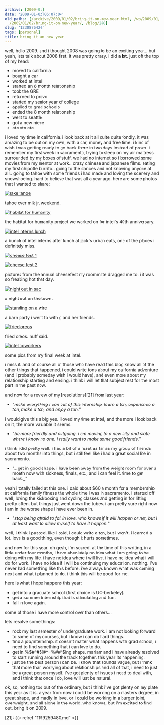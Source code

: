 ```yaml
---
archive: [2009-01]
date: '2009-01-02T06:07:04'
old_paths: [/archive/2009/01/02/bring-it-on-new-year.html, /wp/2009/01/02/bring-it-on-new-year/,
  /2009/01/02/bring-it-on-new-year/, /blog/268]
slug: '1230876424'
tags: [personal]
title: bring it on new year
---
```


well, hello 2009. and i thought 2008 was going to be an exciting year...
but yeah, lets talk about 2008 first. it was pretty crazy. i did **a
lot**. just off the top of my head:

- moved to california
- bought a car
- worked at intel
- started an 8 month relationship
- took the GRE
- returned to provo
- started my senior year of college
- applied to grad schools
- ended the 8 month relationship
- went to seattle
- got a new niece
- etc etc etc

i loved my time in california. i look back at it all quite quite fondly.
it was amazing to be out on my own, with a car, money and free time.
i kind of wish i was getting ready to go back there in two days instead of
provo. i remember my first week in sacramento, trying to sleep on my air
mattress surrounded by my boxes of stuff. we had no internet so i borrowed
some movies from my mentor at work.. crazy chinese and japanese films.
eating my first chipotle burrito.. going to the dances and not knowing
anyone at all.. going to tahoe with some friends i had made and loving the
scenery and snowshoeing. hard to believe that was all a year ago. here are
some photos that i wanted to share:

[![lake tahoe][1]][2]

tahoe over mlk jr. weekend.

[![habitat for humanity][3]][4]

the habitat for humanity project we worked on for intel's 40th anniversary.

[![intel interns lunch][5]][6]

a bunch of intel interns after lunch at jack's urban eats, one of the
places i definitely miss.

[![cheese fest 1][7]][8]

[![cheese fest 2][9]][10]

pictures from the annual cheesefest my roommate dragged me
to. i it was so freaking hot that day.

[![night out in sac][11]][12]

a night out on the town.

[![standing on a wire][13]][14]

a barn party i went to with g and her friends.

[![fried oreos][15]][16]

fried oreos. nuff said.

[![intel coworkers][19]][20]

some pics from my final week at intel.

i miss it. and of course all of those who have read this blog know all of
the other things that happened. i could write tons about my california
adventure (and i probably someday wish i would have), and even more about
my relationship starting and ending. i think i will let that subject rest
for the most part in the past now.

and now for a review of my [resolutions][21] from last year:

- "_make everything i can out of this internship. learn a ton, experience
  a ton, make a ton, and enjoy a ton._"

i would give this a big yes. i loved my time at intel, and the more i look
back on it, the more valuable it seems.

- "_be more friendly and outgoing. i am moving to a new city and state
  where i know no one. i really want to make some good friends._"

i think i did pretty well. i had a bit of a reset as far as my group of
friends about two months into things, but i still feel like i had a great
social life in sacramento. 

- "_ get in good shape. i have been away from the weight room for over
  a month now with sickness, finals, etc., and i can feel it. time to get
  back._"

yeah i totally failed at this one. i paid about $60 a month for
a membership at california family fitness the whole time i was in
sacramento. i started off well, loving the kickboxing and cycling classes
and getting in for lifting pretty often. but things just went down the
tubes. i am pretty sure right now i am in the worse shape i have ever been
in. 

- "_stop being afraid to fall in love. who knows if it will happen or not,
  but i at least want to allow myself to have it happen._"

well, i think i passed. like i said, i could write a ton, but i won't.
i learned a lot. love is a good thing, even though it hurts sometimes.

and now for this year. oh gosh, i'm scared. at the time of this writing,
in a little under four months, i have absolutely no idea what i am going
to be doing with my life. i have no idea where i will live. i have no idea
what i will do for work. i have no idea if i will be continuing my
education. nothing. i've never had something like this before. i've always
known what was coming next and what i planned to do. i think this will be
good for me.

here is what i hope happens this year:

- get into a graduate school (first choice is UC-berkeley).
- get a summer internship that is stimulating and fun.
- fall in love again.

some of those i have more control over than others...

lets resolve some things:

- rock my last semester of undergraduate work. i am not looking forward to
  some of my courses, but i know i can do hard things.
- find a job/internship. it doesn't matter what happens with grad school,
  i need to find something that i can love to do.
- get in %$#^#$@^$-$%##^$ing shape. mariam and i have already resolved to
  start running around the track together. this year its happening.
- just be the best person i can be. i know that sounds vague, but i think
  that more than worrying about relationships and all of that, i need to
  just be a great person myself. i've got plenty of issues i need to deal
  with, and i think that once i do, love will just be natural.

ok, so, nothing too out of the ordinary, but i think i've got
plenty on my plate this year as it is. a year from now i could be working
on a masters degree, in great shape, and madly in love. or i could be
working in a burger joint, overweight, and all alone in the world. who
knows, but i'm excited to find out. bring it on 2009.

[1]: http://farm3.static.flickr.com/2747/4082387022_a18aa820b4.jpg
[2]: http://www.flickr.com/photos/rjbismark90/4082387022/ (lake tahoe by ryanallanjohnson, on Flickr)
[3]: http://farm3.static.flickr.com/2519/4081626633_49fe6b754e.jpg
[4]: http://www.flickr.com/photos/rjbismark90/4081626633/ (habitat for humanity by ryanallanjohnson, on Flickr)
[5]: http://farm4.static.flickr.com/3125/3158992118_738c7d7f24.jpg
[6]: http://www.flickr.com/photos/28471535@N02/3158992118 (View 'intel interns lunch' on Flickr.com)
[7]: http://static.flickr.com/3291/3158144085_d71e120695.jpg
[8]: http://www.flickr.com/photos/28471535@N02/3158144085 (View 'cheese fest 1' on Flickr.com)
[9]: http://static.flickr.com/3121/3158143597_5ab93a6332.jpg
[10]: http://www.flickr.com/photos/28471535@N02/3158143597 (View 'cheese fest 2' on Flickr.com)
[11]: http://farm3.static.flickr.com/2684/4082387124_1cf6a895d9.jpg
[12]: http://www.flickr.com/photos/rjbismark90/4082387124/ (night out in sac by ryanallanjohnson, on Flickr)
[13]: http://farm3.static.flickr.com/2584/4081626575_08d2eae0aa.jpg
[14]: http://www.flickr.com/photos/rjbismark90/4081626575/ (standing on a wire by ryanallanjohnson, on Flickr)
[15]: http://static.flickr.com/3246/3158979698_bec7549b49.jpg
[16]: http://www.flickr.com/photos/28471535@N02/3158979698 (View 'fried oreos' on Flickr.com)
[19]: http://farm3.static.flickr.com/2681/4082387156_8d1221c585.jpg
[20]: http://www.flickr.com/photos/rjbismark90/4082387156/ (intel coworkers by ryanallanjohnson, on Flickr)
[21]: {{< relref "1199259480.md" >}}

